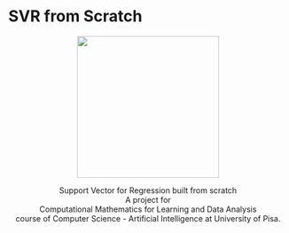 # SVR from Scratch

<p align = "center">
  <img src = "https://upload.wikimedia.org/wikipedia/it/e/e2/Stemma_unipi.svg" width="256" height="256">
</p>

<p align = "center">
  Support Vector for Regression built from scratch
  <br>
  A project for
  <br>
  Computational Mathematics for Learning and Data Analysis
  <br>
  course of Computer Science - Artificial Intelligence at University of Pisa.
</p>
